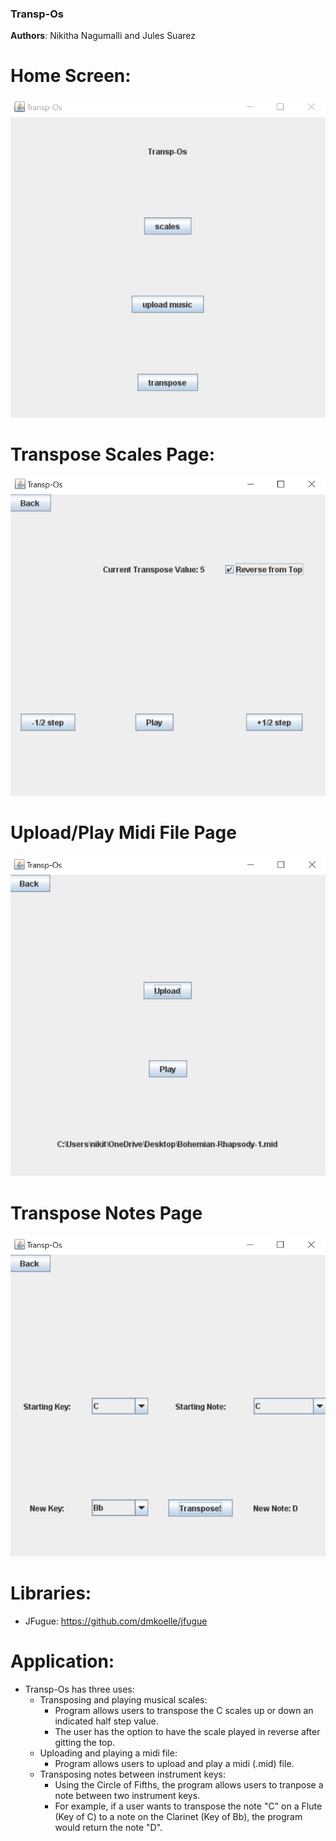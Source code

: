 ### Transp-Os

**Authors**: Nikitha Nagumalli and Jules Suarez


# Home Screen:
![](images/readme1.png)

# Transpose Scales Page: 
![](images/readme2.png)

# Upload/Play Midi File Page
![](images/readme3.png)

# Transpose Notes Page
![](images/readme4.png)


# Libraries:
 - JFugue: https://github.com/dmkoelle/jfugue
 
# Application:  
- Transp-Os has three uses:
  - Transposing and playing musical scales:
    - Program allows users to transpose the C scales up or down an indicated half step value.
    - The user has the option to have the scale played in reverse after gitting the top.
  - Uploading and playing a midi file:
    - Program allows users to upload and play a midi (.mid) file.
  - Transposing notes between instrument keys: 
    - Using the Circle of Fifths, the program allows users to tranpose a note between two instrument keys.
    - For example, if a user wants to transpose the note "C" on a Flute (Key of C) to a note on the Clarinet (Key of Bb),
      the program would return the note "D".
